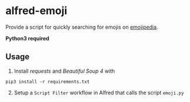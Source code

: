 # alfred-emoji

Provide a script for quickly searching for emojis on [emojipedia](https://emojipedia.org/).

**Python3 required**

## Usage
1. Install *requests* and *Beautiful Soup 4* with
  ```shell
  pip3 install -r requirements.txt
  ```

2. Setup a `Script Filter` workflow in Alfred that calls the script `emoji.py`

